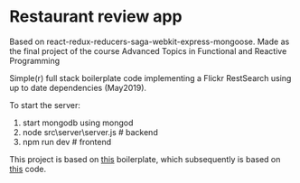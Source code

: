 # Restaurant review app
Based on react-redux-reducers-saga-webkit-express-mongoose. 
Made as the final project of the course Advanced Topics in Functional and Reactive Programming

Simple(r) full stack boilerplate code implementing a Flickr RestSearch using up to date dependencies (May2019).

To start the server:
1. start mongodb using mongod
2. node src\server\server.js # backend
3. npm run dev # frontend

This project is based on [this](https://github.com/majeek/simple-react-redux-reducers-saga-webkit-express-mongoose-boilerplate
) boilerplate, which subsequently is based on [this](https://github.com/wix-incubator/flickr-gallery-exam) code.
